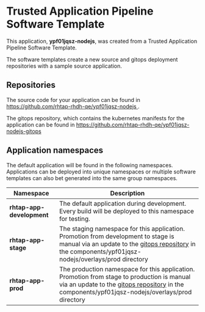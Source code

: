 # Trusted Application Pipeline Software Template

This application, **ypf01jqsz-nodejs**, was created from a Trusted Application Pipeline Software Template.

The software templates create a new source and gitops deployment repositories with a sample source application. 

## Repositories

The source code for your application can be found in [https://github.com/rhtap-rhdh-qe/ypf01jqsz-nodejs ](https://github.com/rhtap-rhdh-qe/ypf01jqsz-nodejs ).
 
The gitops repository, which contains the kubernetes manifests for the application can be found in 
[https://github.com/rhtap-rhdh-qe/ypf01jqsz-nodejs-gitops ](https://github.com/rhtap-rhdh-qe/ypf01jqsz-nodejs-gitops ) 

## Application namespaces 

The default application will be found in the following namespaces. Applications can be deployed into unique namespaces or multiple software templates can also bet generated into the same group namespaces.  

|  Namespace   |  Description   |  
| -------- | -------- |   
| **rhtap-app-development** | The default application during development. Every build will be deployed to this namespace for testing. | 
| **rhtap-app-stage** | The staging namespace for this application. Promotion from development to stage is manual via an update to the [gitops repository](https://github.com/rhtap-rhdh-qe/ypf01jqsz-nodejs-gitops ) in the components/ypf01jqsz-nodejs/overlays/prod directory |  
| **rhtap-app-prod** | The production namespace for this application. Promotion from stage to production is manual via an update to the [gitops repository](https://github.com/rhtap-rhdh-qe/ypf01jqsz-nodejs-gitops ) in the components/ypf01jqsz-nodejs/overlays/prod directory | 